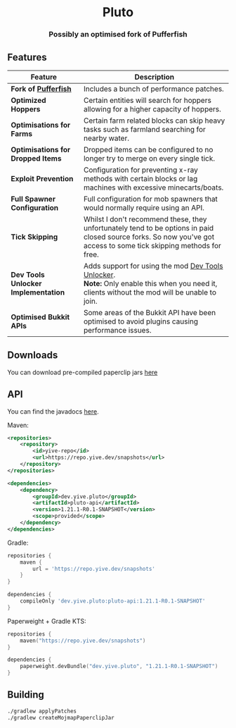 <div align="center">
  <h1>Pluto</h1>
  <h3>Possibly an optimised fork of Pufferfish</h3>
</div>

## Features
| Feature                                                               | Description                                                                                                                                                                                        |
|-----------------------------------------------------------------------|----------------------------------------------------------------------------------------------------------------------------------------------------------------------------------------------------|
| **Fork of [Pufferfish](https://github.com/pufferfish-gg/Pufferfish)** | Includes a bunch of performance patches.                                                                                                                                                           |
| **Optimized Hoppers**                                                 | Certain entities will search for hoppers allowing for a higher capacity of hoppers.                                                                                                                |
| **Optimisations for Farms**                                           | Certain farm related blocks can skip heavy tasks such as farmland searching for nearby water.                                                                                                      |
| **Optimisations for Dropped Items**                                   | Dropped items can be configured to no longer try to merge on every single tick.                                                                                                                    |
| **Exploit Prevention**                                                | Configuration for preventing x-ray methods with certain blocks or lag machines with excessive minecarts/boats.                                                                                     |
| **Full Spawner Configuration**                                        | Full configuration for mob spawners that would normally require using an API.                                                                                                                      |
| **Tick Skipping**                                                     | Whilst I don't recommend these, they unfortunately tend to be options in paid closed source forks. So now you've got access to some tick skipping methods for free.                                |
| **Dev Tools Unlocker Implementation**                                 | Adds support for using the mod [Dev Tools Unlocker](https://modrinth.com/mod/dev-tools-unlocker).<br/>**Note:** Only enable this when you need it, clients without the mod will be unable to join. |
| **Optimised Bukkit APIs**                                             | Some areas of the Bukkit API have been optimised to avoid plugins causing performance issues.                                                                                                      |

## Downloads
You can download pre-compiled paperclip jars [here](https://ci.yive.dev/job/Pluto/)

## API
You can find the javadocs [here](https://repo.yive.dev/javadoc/snapshots/dev/yive/pluto/pluto-api/1.21.1-R0.1-SNAPSHOT).

Maven:
```xml
<repositories>
    <repository>
        <id>yive-repo</id>
        <url>https://repo.yive.dev/snapshots</url>
    </repository>
</repositories>

<dependencies>
    <dependency>
        <groupId>dev.yive.pluto</groupId>
        <artifactId>pluto-api</artifactId>
        <version>1.21.1-R0.1-SNAPSHOT</version>
        <scope>provided</scope>
    </dependency>
</dependencies>
```
Gradle:
```groovy
repositories {
    maven {
        url = 'https://repo.yive.dev/snapshots'
    }
}

dependencies {
    compileOnly 'dev.yive.pluto:pluto-api:1.21.1-R0.1-SNAPSHOT'
}
```
Paperweight + Gradle KTS:
```kts
repositories {
    maven("https://repo.yive.dev/snapshots")
}

dependencies {
    paperweight.devBundle("dev.yive.pluto", "1.21.1-R0.1-SNAPSHOT")
}
```

## Building

```bash
./gradlew applyPatches
./gradlew createMojmapPaperclipJar
```
